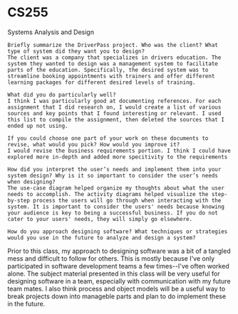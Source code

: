 # CS255
Systems Analysis and Design

    Briefly summarize the DriverPass project. Who was the client? What type of system did they want you to design?
    The client was a company that specializes in drivers education. The system they wanted to design was a management system to facilitate parts of the education. Specifically, the desired system was to streamline booking appointments with trainers and offer different learning packages for different desired levels of training.
    
    What did you do particularly well?
    I think I was particularly good at documenting references. For each assignment that I did research on, I would create a list of various sources and key points that I found interesting or relevant. I used this list to compile the assignment, then deleted the sources that I ended up not using.
    
    If you could choose one part of your work on these documents to revise, what would you pick? How would you improve it?
    I would revise the business requirements portion. I think I could have explored more in-depth and added more specitivity to the requirements
    
    How did you interpret the user’s needs and implement them into your system design? Why is it so important to consider the user’s needs when designing?
    The use-case diagram helped organize my thoughts about what the user needs to accomplish. The activity diagrams helped visualize the step-by-step process the users will go through when interacting with the system. It is important to consider the users' needs because knowing your audience is key to being a successful business. If you do not cater to your users' needs, they will simply go elsewhere.
    
    How do you approach designing software? What techniques or strategies would you use in the future to analyze and design a system?
Prior to this class, my approach to designing software was a bit of a tangled mess and difficult to follow for others. This is mostly because I've only participated in software development teams a few times--I've often worked alone. The subject material presented in this class will be very useful for designing software in a team, especially with communication with my future team mates. I also think process and object models will be a useful way to break projects down into manageble parts and plan to do implement these in the future.
